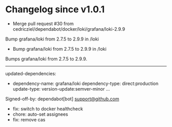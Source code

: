 # Changelog since v1.0.1
- Merge pull request #30 from cedricziel/dependabot/docker/loki/grafana/loki-2.9.9

Bump grafana/loki from 2.7.5 to 2.9.9 in /loki 
- Bump grafana/loki from 2.7.5 to 2.9.9 in /loki

Bumps grafana/loki from 2.7.5 to 2.9.9.

---
updated-dependencies:
- dependency-name: grafana/loki
  dependency-type: direct:production
  update-type: version-update:semver-minor
...

Signed-off-by: dependabot[bot] <support@github.com> 
- fix: switch to docker healthcheck 
- chore: auto-set assignees 
- fix: remove cas 

